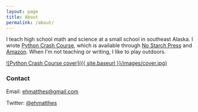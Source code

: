 ```yaml
---
layout: page
title: About
permalink: /about/
---
```


I teach high school math and science at a small school in southeast Alaska. I wrote [Python Crash Course](http://nostarchpress.com/pythoncrashcourse/), which is available through [No Starch Press](http://nostarchpress.com/pythoncrashcourse) and [Amazon](http://www.amazon.com/Python-Crash-Course-Project-Based-Introduction/dp/1593276036/). When I'm not teaching or writing, I like to play outdoors.

[![Python Crash Course cover]({{ site.baseurl }}/images/cover.jpg)](http://nostarchpress.com/pythoncrashcourse) 

### Contact

Email: [ehmatthes@gmail.com](mailto:ehmatthes@gmail.com)

Twitter: [@ehmatthes](https://twitter.com/ehmatthes/)
